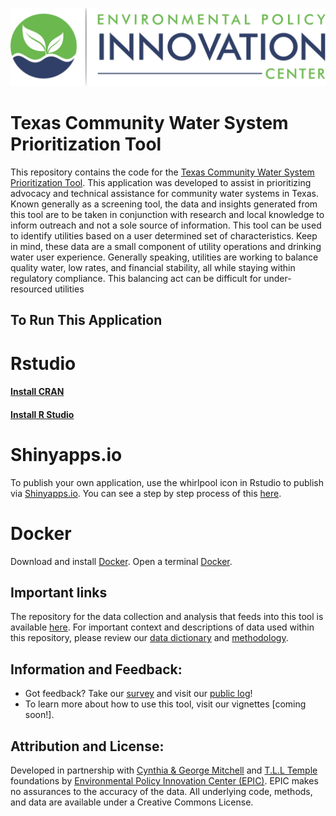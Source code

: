 ![](epic-logo-transparent.png)

# Texas Community Water System Prioritization Tool

This repository contains the code for the [Texas Community Water System Prioritization Tool](https://tx-app.policyinnovation.info/). This application was developed to assist in prioritizing advocacy and technical assistance for community water systems in Texas. Known generally as a screening tool, the data and insights generated from this tool are to be taken in conjunction with research and local knowledge to inform outreach and not a sole source of information. This tool can be used to identify utilities based on a user determined set of characteristics. Keep in mind, these data are a small component of utility operations and drinking water user experience. Generally speaking, utilities are working to balance quality water, low rates, and financial stability, all while staying within regulatory compliance. This balancing act can be difficult for under-resourced utilities

## To Run This Application 
# Rstudio
#### [Install CRAN](https://cran.r-project.org/)
#### [Install R Studio](https://www.rstudio.com/products/rstudio/download/)
# Shinyapps.io 
To publish your own application, use the whirlpool icon in Rstudio to publish via [Shinyapps.io](https://www.shinyapps.io/). 
You can see a step by step process of this [here](https://www.r-bloggers.com/2021/05/push-button-publishing-for-shiny-apps/).
# Docker
Download and install [Docker]((https://www.docker.com/)).
Open a terminal [Docker]((https://www.docker.com/)).

## Important links 
The repository for the data collection and analysis that feeds into this tool is available [here](https://github.com/Environmental-Policy-Innovation-Center/TX-drinking-water). For important context and descriptions of data used within this repository, please review our [data dictionary](https://docs.google.com/spreadsheets/d/1bzNPxhL-l6DeGElhG1c70Of8DGAQasMDUuX3rPHVe2A/edit#gid=0) and [methodology](https://docs.google.com/document/d/1va2Iq2oJxnqiwgNHD4bWpXKxdWbq-TYoYkosj1oz_JU/edit).

## Information and Feedback:
-   Got feedback? Take our [survey](https://forms.gle/Xjbeur68qukaRmFo7) and visit our [public log](https://docs.google.com/document/d/1MvfLFHDhTKoyLuk-cEPwFj8LPZTtdzPLBrkbhbuU38Y/edit)!
-   To learn more about how to use this tool, visit our vignettes [coming soon!].

## Attribution and License:
Developed in partnership with [Cynthia & George Mitchell](https://cgmf.org/p/home.html) and [T.L.L Temple](https://tlltemple.foundation/) foundations by [Environmental Policy Innovation Center (EPIC)](https://www.policyinnovation.org/). EPIC makes no assurances to the accuracy of the data. All underlying code, methods, and data are available under a Creative Commons License.
